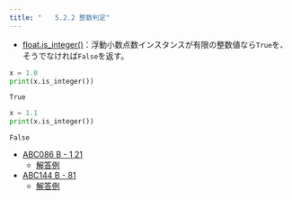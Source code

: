 ```yaml
---
title: "　　5.2.2 整数判定"
---
```


* [float.is_integer()](https://docs.python.org/ja/3/library/stdtypes.html#float.is_integer)：浮動小数点数インスタンスが有限の整数値なら`True`を、そうでなければ`False`を返す。

```python:サンプルコード：sample_251.py
x = 1.0
print(x.is_integer())
```

```text:実行結果
True
```

```python:サンプルコード：sample_252.py
x = 1.1
print(x.is_integer())
```

```text:実行結果
False
```

- [ABC086 B - 1 21](https://atcoder.jp/contests/abc086/tasks/abc086_b)
    - [解答例](https://atcoder.jp/contests/abc086/submissions/15299478)
- [ABC144 B - 81](https://atcoder.jp/contests/abc144/tasks/abc144_b)
    - [解答例](https://atcoder.jp/contests/abc144/submissions/15407983)